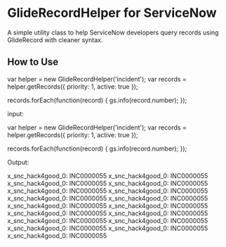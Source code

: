 # GlideRecordHelper for ServiceNow

A simple utility class to help ServiceNow developers query records using GlideRecord with cleaner syntax.

## How to Use


var helper = new GlideRecordHelper('incident');
var records = helper.getRecords({ priority: 1, active: true });

records.forEach(function(record) {
    gs.info(record.number);
});

input:

var helper = new GlideRecordHelper('incident');
var records = helper.getRecords({ priority: 1, active: true });

records.forEach(function(record) {
gs.info(record.number);
});

Output:

x_snc_hack4good_0: INC0000055
x_snc_hack4good_0: INC0000055
x_snc_hack4good_0: INC0000055
x_snc_hack4good_0: INC0000055
x_snc_hack4good_0: INC0000055
x_snc_hack4good_0: INC0000055
x_snc_hack4good_0: INC0000055
x_snc_hack4good_0: INC0000055
x_snc_hack4good_0: INC0000055
x_snc_hack4good_0: INC0000055
x_snc_hack4good_0: INC0000055
x_snc_hack4good_0: INC0000055
x_snc_hack4good_0: INC0000055
x_snc_hack4good_0: INC0000055
x_snc_hack4good_0: INC0000055
x_snc_hack4good_0: INC0000055
x_snc_hack4good_0: INC0000055
